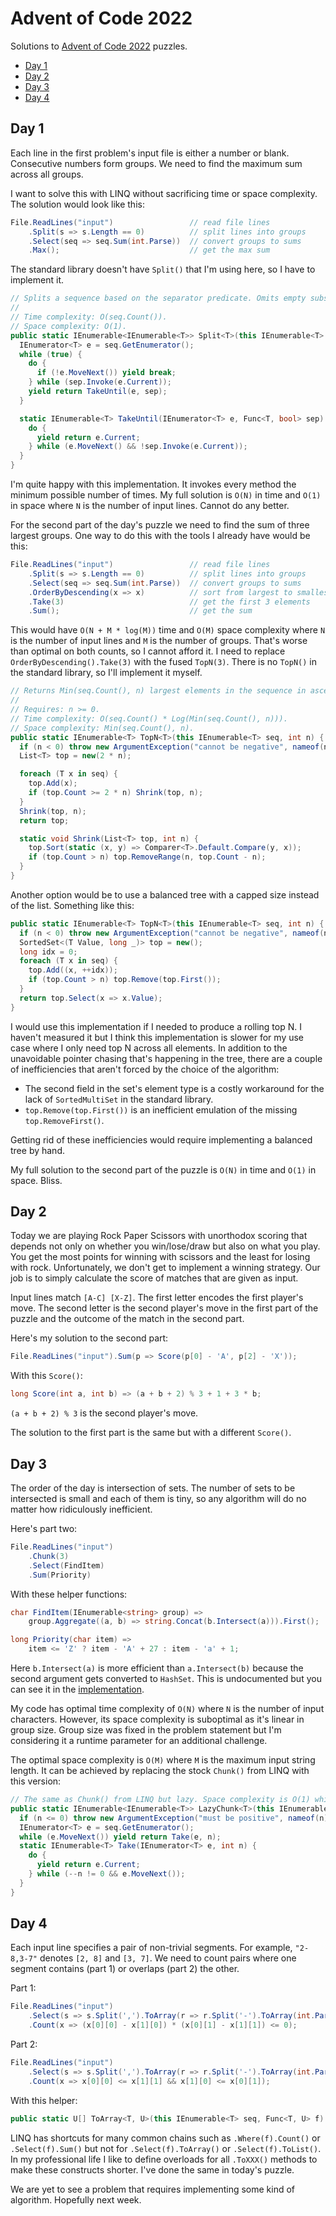# Advent of Code 2022

Solutions to [Advent of Code 2022](https://adventofcode.com/2022) puzzles.

- [Day 1](#day-1)
- [Day 2](#day-2)
- [Day 3](#day-3)
- [Day 4](#day-4)

## Day 1

Each line in the first problem's input file is either a number or blank.
Consecutive numbers form groups. We need to find the maximum sum across all
groups.

I want to solve this with LINQ without sacrificing time or space complexity.
The solution would look like this:

```csharp
File.ReadLines("input")                 // read file lines
    .Split(s => s.Length == 0)          // split lines into groups
    .Select(seq => seq.Sum(int.Parse))  // convert groups to sums
    .Max();                             // get the max sum
```

The standard library doesn't have `Split()` that I'm using here, so I have to
implement it.

```csharp
// Splits a sequence based on the separator predicate. Omits empty subsequences.
//
// Time complexity: O(seq.Count()).
// Space complexity: O(1).
public static IEnumerable<IEnumerable<T>> Split<T>(this IEnumerable<T> seq, Func<T, bool> sep) {
  IEnumerator<T> e = seq.GetEnumerator();
  while (true) {
    do {
      if (!e.MoveNext()) yield break;
    } while (sep.Invoke(e.Current));
    yield return TakeUntil(e, sep);
  }

  static IEnumerable<T> TakeUntil(IEnumerator<T> e, Func<T, bool> sep) {
    do {
      yield return e.Current;
    } while (e.MoveNext() && !sep.Invoke(e.Current));
  }
}
```

I'm quite happy with this implementation. It invokes every method the minimum
possible number of times. My full solution is `O(N)` in time and `O(1)` in
space where `N` is the number of input lines. Cannot do any better.

For the second part of the day's puzzle we need to find the sum of three largest
groups. One way to do this with the tools I already have would be this:

```csharp
File.ReadLines("input")                 // read file lines
    .Split(s => s.Length == 0)          // split lines into groups
    .Select(seq => seq.Sum(int.Parse))  // convert groups to sums
    .OrderByDescending(x => x)          // sort from largest to smallest
    .Take(3)                            // get the first 3 elements
    .Sum();                             // get the sum
```

This would have `O(N + M * log(M))` time and `O(M)` space complexity where `N`
is the number of input lines and `M` is the number of groups. That's worse
than optimal on both counts, so I cannot afford it. I need to replace
`OrderByDescending().Take(3)` with the fused `TopN(3)`. There is no `TopN()` in
the standard library, so I'll implement it myself.

```csharp
// Returns Min(seq.Count(), n) largest elements in the sequence in ascending order.
//
// Requires: n >= 0.
// Time complexity: O(seq.Count() * Log(Min(seq.Count(), n))).
// Space complexity: Min(seq.Count(), n).
public static IEnumerable<T> TopN<T>(this IEnumerable<T> seq, int n) {
  if (n < 0) throw new ArgumentException("cannot be negative", nameof(n));
  List<T> top = new(2 * n);

  foreach (T x in seq) {
    top.Add(x);
    if (top.Count >= 2 * n) Shrink(top, n);
  }
  Shrink(top, n);
  return top;

  static void Shrink(List<T> top, int n) {
    top.Sort(static (x, y) => Comparer<T>.Default.Compare(y, x));
    if (top.Count > n) top.RemoveRange(n, top.Count - n);
  }
}
```

Another option would be to use a balanced tree with a capped size instead of
the list. Something like this:

```csharp
public static IEnumerable<T> TopN<T>(this IEnumerable<T> seq, int n) {
  if (n < 0) throw new ArgumentException("cannot be negative", nameof(n));
  SortedSet<(T Value, long _)> top = new();
  long idx = 0;
  foreach (T x in seq) {
    top.Add((x, ++idx));
    if (top.Count > n) top.Remove(top.First());
  }
  return top.Select(x => x.Value);
}
```

I would use this implementation if I needed to produce a rolling top N. I
haven't measured it but I think this implementation is slower for my use case
where I only need top N across all elements. In addition to the unavoidable
pointer chasing that's happening in the tree, there are a couple of
inefficiencies that aren't forced by the choice of the algorithm:

- The second field in the set's element type is a costly workaround for the lack
  of `SortedMultiSet` in the standard library.
- `top.Remove(top.First())` is an inefficient emulation of the missing
  `top.RemoveFirst()`.

Getting rid of these inefficiencies would require implementing a balanced tree
by hand.

My full solution to the second part of the puzzle is `O(N)` in time and `O(1)`
in space. Bliss.

## Day 2

Today we are playing Rock Paper Scissors with unorthodox scoring that depends
not only on whether you win/lose/draw but also on what you play. You get the
most points for winning with scissors and the least for losing with rock.
Unfortunately, we don't get to implement a winning strategy. Our job is to
simply calculate the score of matches that are given as input.

Input lines match `[A-C] [X-Z]`. The first letter encodes the first player's
move. The second letter is the second player's move in the first part of the
puzzle and the outcome of the match in the second part.

Here's my solution to the second part:

```csharp
File.ReadLines("input").Sum(p => Score(p[0] - 'A', p[2] - 'X'));
```

With this `Score()`:

```csharp
long Score(int a, int b) => (a + b + 2) % 3 + 1 + 3 * b;
```

`(a + b + 2) % 3` is the second player's move.

The solution to the first part is the same but with a different `Score()`.

## Day 3

The order of the day is intersection of sets. The number of sets to be
intersected is small and each of them is tiny, so any algorithm will do no
matter how ridiculously inefficient.

Here's part two:

```csharp
File.ReadLines("input")
    .Chunk(3)
    .Select(FindItem)
    .Sum(Priority)
```

With these helper functions:

```csharp
char FindItem(IEnumerable<string> group) =>
    group.Aggregate((a, b) => string.Concat(b.Intersect(a))).First();

long Priority(char item) =>
    item <= 'Z' ? item - 'A' + 27 : item - 'a' + 1;
```

Here `b.Intersect(a)` is more efficient than `a.Intersect(b)` because the
second argument gets converted to `HashSet`. This is undocumented but you can
see it in the [implementation](
  https://github.com/dotnet/runtime/blob/ebba1d4acb7abea5ba15e1f7f69d1d1311465d16/src/libraries/System.Linq/src/System/Linq/Intersect.cs#L78).

My code has optimal time complexity of `O(N)` where `N` is the number of input
characters. However, its space complexity is suboptimal as it's linear in group
size. Group size was fixed in the problem statement but I'm considering it a
runtime parameter for an additional challenge.

The optimal space complexity is `O(M)` where `M` is the maximum input string
length. It can be achieved by replacing the stock `Chunk()` from LINQ with this
version:

```csharp
// The same as Chunk() from LINQ but lazy. Space complexity is O(1) while Chunk()'s is O(n).
public static IEnumerable<IEnumerable<T>> LazyChunk<T>(this IEnumerable<T> seq, int n) {
  if (n <= 0) throw new ArgumentException("must be positive", nameof(n));
  IEnumerator<T> e = seq.GetEnumerator();
  while (e.MoveNext()) yield return Take(e, n);
  static IEnumerable<T> Take(IEnumerator<T> e, int n) {
    do {
      yield return e.Current;
    } while (--n != 0 && e.MoveNext());
  }
}
```

## Day 4

Each input line specifies a pair of non-trivial segments. For example,
`"2-8,3-7"` denotes `[2, 8]` and `[3, 7]`. We need to count pairs where one
segment contains (part 1) or overlaps (part 2) the other.

Part 1:

```csharp
File.ReadLines("input")
    .Select(s => s.Split(',').ToArray(r => r.Split('-').ToArray(int.Parse)))
    .Count(x => (x[0][0] - x[1][0]) * (x[0][1] - x[1][1]) <= 0);
```

Part 2:

```csharp
File.ReadLines("input")
    .Select(s => s.Split(',').ToArray(r => r.Split('-').ToArray(int.Parse)))
    .Count(x => x[0][0] <= x[1][1] && x[1][0] <= x[0][1]);
```

With this helper:

```csharp
public static U[] ToArray<T, U>(this IEnumerable<T> seq, Func<T, U> f) => seq.Select(f).ToArray();
```

LINQ has shortcuts for many common chains such as `.Where(f).Count()` or
`.Select(f).Sum()` but not for `.Select(f).ToArray()` or `.Select(f).ToList()`.
In my professional life I like to define overloads for all `.ToXXX()` methods to
make these constructs shorter. I've done the same in today's puzzle.

We are yet to see a problem that requires implementing some kind of algorithm.
Hopefully next week.
